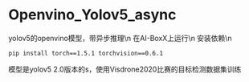 # Openvino_Yolov5_async
yolov5的openvino模型，带异步推理\n
在AI-BoxX上运行\n
安装依赖\n
```
pip install torch==1.5.1 torchvision==0.6.1
```
模型是yolov5 2.0版本的s，使用Visdrone2020比赛的目标检测数据集训练
